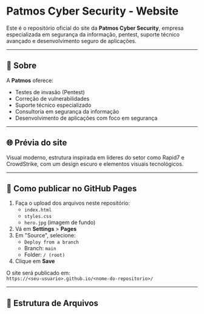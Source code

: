 # Patmos Cyber Security - Website

Este é o repositório oficial do site da **Patmos Cyber Security**, empresa especializada em segurança da informação, pentest, suporte técnico avançado e desenvolvimento seguro de aplicações.

---

## 💼 Sobre

A **Patmos** oferece:

- Testes de invasão (Pentest)
- Correção de vulnerabilidades
- Suporte técnico especializado
- Consultoria em segurança da informação
- Desenvolvimento de aplicações com foco em segurança

---

## 🌐 Prévia do site

Visual moderno, estrutura inspirada em líderes do setor como Rapid7 e CrowdStrike, com um design escuro e elementos visuais tecnológicos.

---

## 🚀 Como publicar no GitHub Pages

1. Faça o upload dos arquivos neste repositório:
   - `index.html`
   - `styles.css`
   - `hero.jpg` (imagem de fundo)
2. Vá em **Settings** > **Pages**
3. Em "Source", selecione:
   - `Deploy from a branch`
   - Branch: `main`
   - Folder: `/ (root)`
4. Clique em **Save**

O site será publicado em:  
`https://<seu-usuario>.github.io/<nome-do-repositorio>/`

---

## 📁 Estrutura de Arquivos